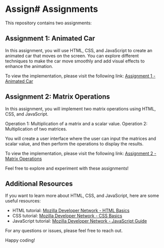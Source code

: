 # Assign# Assignments

This repository contains two assignments:

## Assignment 1: Animated Car

In this assignment, you will use HTML, CSS, and JavaScript to create an animated car that moves on the screen. You can explore different techniques to make the car move smoothly and add visual effects to enhance the animation.

To view the implementation, please visit the following link:
[Assignment 1 - Animated Car](https://deromal.github.io/02/)

## Assignment 2: Matrix Operations

In this assignment, you will implement two matrix operations using HTML, CSS, and JavaScript. 

Operation 1: Multiplication of a matrix and a scalar value.
Operation 2: Multiplication of two matrices.

You will create a user interface where the user can input the matrices and scalar value, and then perform the operations to display the results.

To view the implementation, please visit the following link:
[Assignment 2 - Matrix Operations](https://deromal.github.io/02/)

Feel free to explore and experiment with these assignments!

## Additional Resources

If you want to learn more about HTML, CSS, and JavaScript, here are some useful resources:

- HTML tutorial: [Mozilla Developer Network - HTML Basics](https://developer.mozilla.org/en-US/docs/Learn/Getting_started_with_the_web/HTML_basics)
- CSS tutorial: [Mozilla Developer Network - CSS Basics](https://developer.mozilla.org/en-US/docs/Learn/Getting_started_with_the_web/CSS_basics)
- JavaScript tutorial: [Mozilla Developer Network - JavaScript Guide](https://developer.mozilla.org/en-US/docs/Web/JavaScript/Guide)

For any questions or issues, please feel free to reach out.

Happy coding!

